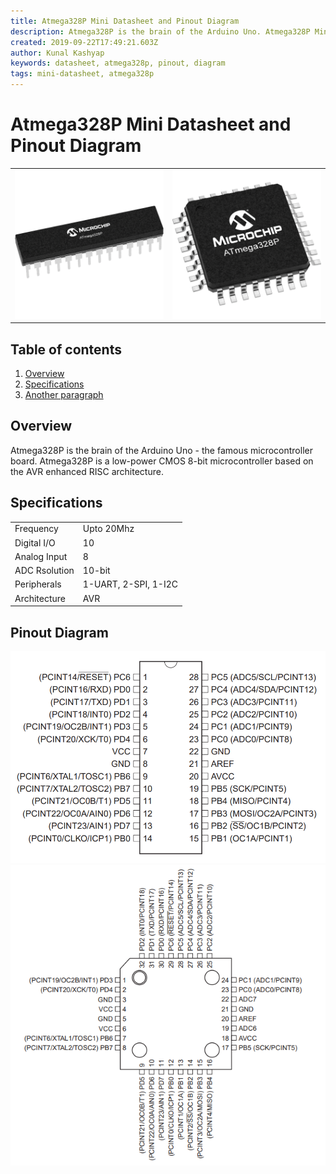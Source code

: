 ```yaml
---
title: Atmega328P Mini Datasheet and Pinout Diagram
description: Atmega328P is the brain of the Arduino Uno. Atmega328P Mini Datasheet contains only the relevant information of Atmega328P that you need frequently
created: 2019-09-22T17:49:21.603Z
author: Kunal Kashyap
keywords: datasheet, atmega328p, pinout, diagram
tags: mini-datasheet, atmega328p
---
```


# Atmega328P Mini Datasheet and Pinout Diagram

|||
|-|-|
|![atmega328p pdip 28pin ic](/media/ic/atmega328p/atmega328p_pdip_28pin_ic.png "PIDP 28")|![atmega328p tqfp 32pin ic](/media/ic/atmega328p/atmega328p_tqfp_32pin_ic.png "TQFP 32")|


## Table of contents
1. [Overview](#Overview)
2. [Specifications](#Specifications)
3. [Another paragraph](#paragraph2)

## Overview <a name="Overview"></a>
Atmega328P is the brain of the Arduino Uno - the famous microcontroller board.
Atmega328P is a low-power CMOS 8-bit microcontroller based on the AVR enhanced RISC architecture.

## Specifications <a name="Specifications"></a>
|||
|-|-|
|Frequency|Upto 20Mhz|
|Digital I/O|10|
|Analog Input|8|
|ADC Rsolution|10-bit|
|Peripherals|1-UART, 2-SPI, 1-I2C|
|Architecture|AVR|


## Pinout Diagram <a name="Pinout"></a>
![atmega328p 28pin pdip package pinout diagram](/media/ic/atmega328p/atmega328p_28pin_pdip_package_pinout.PNG "DIP Atmega328P")
![atmega328p 32pin tqfp package pinout diagram](/media/ic/atmega328p/atmega328p_32pin_tqfp_package_pinout.PNG "TQFP Atmega328P")
